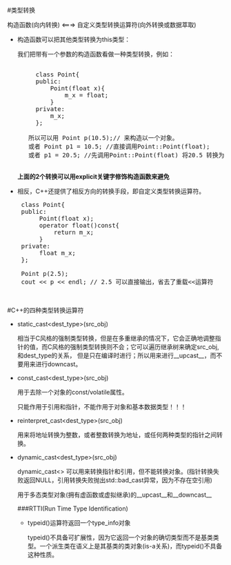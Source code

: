 #类型转换

构造函数(向内转换) <===> 自定义类型转换运算符(向外转换或数据萃取)

* 构造函数可以把其他类型转换为this类型：

     我们把带有一个参数的构造函数看做一种类型转换，例如：
     
     <pre>
     
       class Point{
       public:
           Point(float x){
               m_x = float;
           }
       private:
           m_x;
       };
    
     所以可以用 Point p(10.5);// 来构造以一个对象。
     或者 Point p1 = 10.5; //直接调用Point::Point(float);
     或者 p1 = 20.5; //先调用Point::Point(float) 将20.5 转换为一个Point类，然后调用默认的operator=() 完成拷贝复制。
     </pre>
     **上面的2个转换可以用explicit关键字修饰构造函数来避免**

* 相反，C++还提供了相反方向的转换手段，即自定义类型转换运算符。

   <pre>
   class Point{
   public:
        Point(float x);
        operator float()const{
            return m_x;
        }
   private:
        float m_x;
   };
   
   Point p(2.5);
   cout << p << endl; // 2.5 可以直接输出，省去了重载<<运算符
   
   </pre>
   
#C++的四种类型转换运算符 

* static_cast&lt;dest_type&gt;(src_obj) 
    
     相当于C风格的强制类型转换，但是在多重继承的情况下，它会正确地调整指针的值，而C风格的强制类型转换则不会；它可以遍历继承树来确定src_obj,和dest_type的关系，
     但是只在编译时进行；所以用来进行__upcast__，而不要用来进行downcast。
     
* const_cast&lt;dest_type&gt;(src_obj)

     用于去除一个对象的const/volatile属性。
     
     只能作用于引用和指针，不能作用于对象和基本数据类型！！！

* reinterpret_cast&lt;dest_type&gt;(src_obj)

     用来将地址转换为整数，或者整数转换为地址，或任何两种类型的指针之间转换。

* dynamic_cast&lt;dest_type&gt;(src_obj)
        
     dynamic_cast<> 可以用来转换指针和引用，但不能转换对象。(指针转换失败返回NULL，引用转换失败抛出std::bad_cast异常，因为不存在空引用)
      
     用于多态类型对象(拥有虚函数或虚拟继承)的__upcast__和__downcast__
      
     ###RTTI(Run Time Type Identification)
    
     * typeid()运算符返回一个type_info对象
        
        typeid()不具备可扩展性，因为它返回一个对象的确切类型而不是基类类型。一个派生类在语义上是其基类的类对象(is-a关系)，而typeid()不具备这种性质。